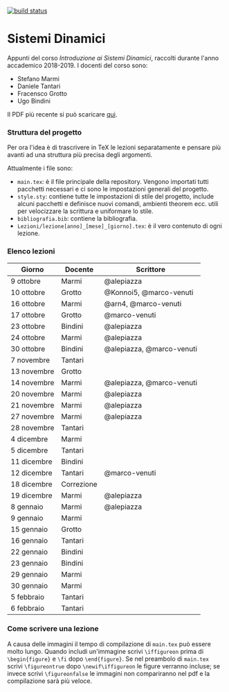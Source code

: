 [![build status](https://gitlab.com/marco-venuti/sistemi-dinamici/badges/master/build.svg)](https://gitlab.com/marco-venuti/sistemi-dinamici/-/jobs/artifacts/master/raw/Sistemi-Dinamici.pdf?job=compile_pdf)
# Sistemi Dinamici
Appunti del corso _Introduzione ai Sistemi Dinamici_, raccolti durante l'anno accademico 2018-2019. I docenti del corso sono:
* Stefano Marmi
* Daniele Tantari
* Fracensco Grotto
* Ugo Bindini

Il PDF più recente si può scaricare [qui](https://gitlab.com/marco-venuti/sistemi-dinamici/-/jobs/artifacts/master/raw/Sistemi-Dinamici.pdf?job=compile_pdf).

### Struttura del progetto
Per ora l'idea è di trascrivere in TeX le lezioni separatamente e pensare più avanti ad una struttura più precisa degli argomenti.

Attualmente i file sono:
* `main.tex`: è il file principale della repository. Vengono importati tutti pacchetti necessari e ci sono le impostazioni generali del progetto.
* `style.sty`: contiene tutte le impostazioni di stile del progetto, include alcuni pacchetti e definisce nuovi comandi, ambienti theorem ecc. utili per velocizzare la scrittura e uniformare lo stile.
* `bibliografia.bib`: contiene la bibliografia.
* `Lezioni/lezione[anno]_[mese]_[giorno].tex`: è il vero contenuto di ogni lezione.

### Elenco lezioni
| **Giorno**  | **Docente** | **Scrittore**             |
|-------------|-------------|---------------------------|
| 9 ottobre   | Marmi       | @alepiazza                |
| 10 ottobre  | Grotto      | @Konnoi5, @marco-venuti   |
| 16 ottobre  | Marmi       | @arn4, @marco-venuti      |
| 17 ottobre  | Grotto      | @marco-venuti             |
| 23 ottobre  | Bindini     | @alepiazza                |
| 24 ottobre  | Marmi       | @alepiazza                |
| 30 ottobre  | Bindini     | @alepiazza, @marco-venuti |
| 7 novembre  | Tantari     |                           |
| 13 novembre | Grotto      |                           |
| 14 novembre | Marmi       | @alepiazza, @marco-venuti |
| 20 novembre | Marmi       | @alepiazza                |
| 21 novembre | Marmi       | @alepiazza                |
| 27 novembre | Marmi       | @alepiazza                |
| 28 novembre | Tantari     |                           |
| 4 dicembre  | Marmi       |                           |
| 5 dicembre  | Tantari     |                           |
| 11 dicembre | Bindini     |                           |
| 12 dicembre | Tantari     | @marco-venuti             |
| 18 dicembre | Correzione  |                           |
| 19 dicembre | Marmi       | @alepiazza                |
| 8 gennaio   | Marmi       | @alepiazza                |
| 9 gennaio   | Marmi       |                           |
| 15 gennaio  | Grotto      |                           |
| 16 gennaio  | Tantari     |                           |
| 22 gennaio  | Bindini     |                           |
| 23 gennaio  | Bindini     |                           |
| 29 gennaio  | Marmi       |                           |
| 30 gennaio  | Marmi       |                           |
| 5 febbraio  | Tantari     |                           |
| 6 febbraio  | Tantari     |                           |

### Come scrivere una lezione
A causa delle immagini il tempo di compilazione di `main.tex` può essere molto lungo. Quando includi un'immagine scrivi `\iffigureon` prima di `\begin{figure}` e `\fi` dopo `\end{figure}`. Se nel preambolo di `main.tex` scrivi `\figureontrue` dopo `\newif\iffigureon` le figure verranno incluse; se invece scrivi `\figureonfalse` le immagini non compariranno nel pdf e la compilazione sarà più veloce.
